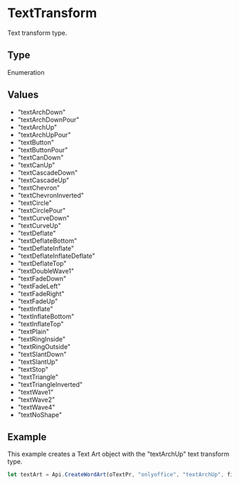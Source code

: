 # TextTransform

Text transform type.

## Type

Enumeration

## Values

- "textArchDown"
- "textArchDownPour"
- "textArchUp"
- "textArchUpPour"
- "textButton"
- "textButtonPour"
- "textCanDown"
- "textCanUp"
- "textCascadeDown"
- "textCascadeUp"
- "textChevron"
- "textChevronInverted"
- "textCircle"
- "textCirclePour"
- "textCurveDown"
- "textCurveUp"
- "textDeflate"
- "textDeflateBottom"
- "textDeflateInflate"
- "textDeflateInflateDeflate"
- "textDeflateTop"
- "textDoubleWave1"
- "textFadeDown"
- "textFadeLeft"
- "textFadeRight"
- "textFadeUp"
- "textInflate"
- "textInflateBottom"
- "textInflateTop"
- "textPlain"
- "textRingInside"
- "textRingOutside"
- "textSlantDown"
- "textSlantUp"
- "textStop"
- "textTriangle"
- "textTriangleInverted"
- "textWave1"
- "textWave2"
- "textWave4"
- "textNoShape"


## Example

This example creates a Text Art object with the "textArchUp" text transform type.

```javascript editor-pptx
let textArt = Api.CreateWordArt(oTextPr, "onlyoffice", "textArchUp", fill, stroke, 0, 150 * 36000, 50 * 36000);
```
